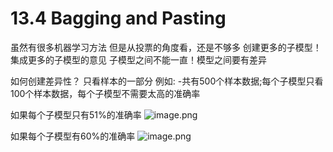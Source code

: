 # 13.4 Bagging and Pasting

虽然有很多机器学习方法
但是从投票的角度看，还是不够多
创建更多的子模型！集成更多的子模型的意见
子模型之间不能一直！模型之间要有差异

如何创建差异性？
只看样本的一部分
例如: -共有500个样本数据;每个子模型只看100个样本数据，每个子模型不需要太高的准确率

如果每个子模型只有51%的准确率
![image.png](https://upload-images.jianshu.io/upload_images/7220971-56fe19eac1cdaeec.png?imageMogr2/auto-orient/strip%7CimageView2/2/w/1240)

如果每个子模型有60%的准确率
![image.png](https://upload-images.jianshu.io/upload_images/7220971-740ae9abeb36b983.png?imageMogr2/auto-orient/strip%7CimageView2/2/w/1240)

